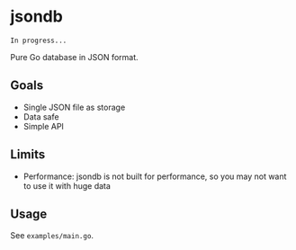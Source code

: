 # jsondb

    In progress...

Pure Go database in JSON format.

## Goals

- Single JSON file as storage
- Data safe
- Simple API

## Limits

- Performance: jsondb is not built for performance, so you may not want to use it with huge data

## Usage

See `examples/main.go`.